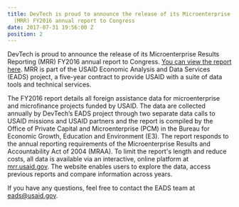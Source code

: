 ```yaml
---
title: DevTech is proud to announce the release of its Microenterprise Results Reporting
  (MRR) FY2016 annual report to Congress
date: 2017-07-31 19:56:00 Z
position: 2
---
```


DevTech is proud to announce the release of its Microenterprise Results Reporting (MRR) FY2016 annual report to Congress. [You can view the report here](https://mrr.usaid.gov/reports.html).  MRR is part of the USAID Economic Analysis and Data Services (EADS) project, a five-year contract to provide USAID with a suite of data tools and technical services. 

The FY2016 report details all foreign assistance data for microenterprise and microfinance projects funded by USAID. The data are collected annually by DevTech’s EADS project through two separate data calls to USAID missions and USAID partners and the report is compiled by the Office of Private Capital and Microenterprise (PCM) in the Bureau for Economic Growth, Education and Environment (E3). The report responds to the annual reporting requirements of the Microenterprise Results and Accountability Act of 2004 (MRAA).  To limit the report's length and reduce costs, all data is available via an interactive, online platform at [mrr.usaid.gov](https://mrr.usaid.gov). The website enables users to explore the data, access previous reports and compare information across years.

If you have any questions, feel free to contact the EADS team at <eads@usaid.gov>.